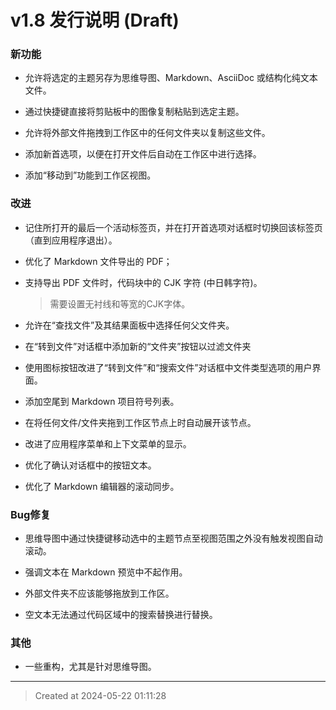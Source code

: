 # v1.8 发行说明 (Draft)


### 新功能

* 允许将选定的主题另存为思维导图、Markdown、AsciiDoc 或结构化纯文本文件。  

* 通过快捷键直接将剪贴板中的图像复制粘贴到选定主题。  

* 允许将外部文件拖拽到工作区中的任何文件夹以复制这些文件。  

* 添加新首选项，以便在打开文件后自动在工作区中进行选择。  

* 添加“移动到”功能到工作区视图。  


### 改进

* 记住所打开的最后一个活动标签页，并在打开首选项对话框时切换回该标签页（直到应用程序退出）。  

* 优化了 Markdown 文件导出的 PDF；  

* 支持导出 PDF 文件时，代码块中的 CJK 字符 (中日韩字符)。  
	> 需要设置无衬线和等宽的CJK字体。

* 允许在“查找文件”及其结果面板中选择任何父文件夹。  

* 在“转到文件”对话框中添加新的“文件夹”按钮以过滤文件夹  

* 使用图标按钮改进了“转到文件”和“搜索文件”对话框中文件类型选项的用户界面。  

* 添加空尾到 Markdown 项目符号列表。  

* 在将任何文件/文件夹拖到工作区节点上时自动展开该节点。  

* 改进了应用程序菜单和上下文菜单的显示。  

* 优化了确认对话框中的按钮文本。  

* 优化了 Markdown 编辑器的滚动同步。

### Bug修复

* 思维导图中通过快捷键移动选中的主题节点至视图范围之外没有触发视图自动滚动。

* 强调文本在 Markdown 预览中不起作用。  

* 外部文件夹不应该能够拖放到工作区。  

* 空文本无法通过代码区域中的搜索替换进行替换。  

### 其他

* 一些重构，尤其是针对思维导图。  

---
> Created at 2024-05-22 01:11:28
